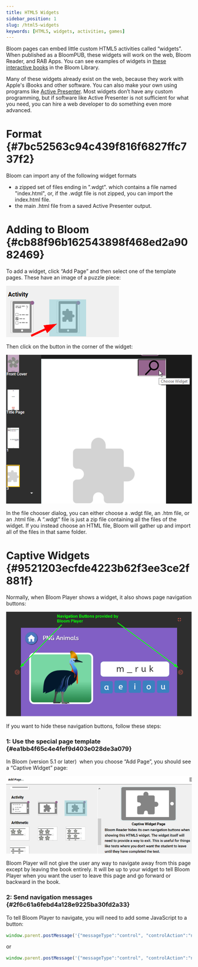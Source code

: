 ```yaml
---
title: HTML5 Widgets
sidebar_position: 1
slug: /html5-widgets
keywords: [HTML5, widgets, activities, games]
---
```




Bloom pages can embed little custom HTML5 activities called “widgets”. When published as a BloomPUB, these widgets will work on the web, Bloom Reader, and RAB Apps. You can see examples of widgets in [these interactive books](https://bloomlibrary.org/activities/books-with-widgets) in the Bloom Library.


Many of these widgets already exist on the web, because they work with Apple's iBooks and other software. You can also make your own using programs like [Active Presenter](https://atomisystems.com/activepresenter/). Most widgets don’t have any custom programming, but if software like Active Presenter is not sufficient for what you need, you can hire a web developer to do something even more advanced.


# Format {#7bc52563c94c439f816f6827ffc737f2}


Bloom can import any of the following widget formats

- a zipped set of files ending in ".wdgt". which contains a file named "index.html", or, if the .wdgt file is not zipped, you can import the index.html file.
- the main .html file from a saved Active Presenter output.

# Adding to Bloom {#cb88f96b162543898f468ed2a9082469}


To add a widget, click “Add Page” and then select one of the template pages. These have an image of a puzzle piece:


![](./html5-widgets.1cb55c74-29c0-40d6-8534-1fa29c61cfbb.png)


Then click on the button in the corner of the widget:


![](./html5-widgets.24634a13-3697-4648-ae9b-bda55b9193ef.png)


In the file chooser dialog, you can either choose a .wdgt file, an .htm file, or an .html file. A “.wdgt” file is just a zip file containing all the files of the widget. If you instead choose an HTML file, Bloom will gather up and import all of the files in that same folder.


# Captive Widgets {#9521203ecfde4223b62f3ee3ce2f881f}


Normally, when Bloom Player shows a widget, it also shows page navigation buttons:


![](./html5-widgets.a755a8c5-c91c-4786-8744-cb0b11d6a03f.png)


If you want to hide these navigation buttons, follow these steps:


### 1: Use the special page template {#ea1bb4f65c4e4fef9d403e028de3a079}


In Bloom (version 5.1 or later)  when you choose “Add Page”, you should see a “Captive Widget” page:


![](./html5-widgets.5fe003ff-d7c6-4fa7-84a1-fdcd56a17c62.png)


Bloom Player will not give the user any way to navigate away from this page except by leaving the book entirely. It will be up to your widget to tell Bloom Player when you want the user to leave this page and go forward or backward in the book.


### 2: Send navigation messages {#2f6c61a6febd4a128e9225ba30fd2a33}


To tell Bloom Player to navigate, you will need to add some JavaScript to a button:


<div class='notion-row'>
<div class='notion-column' style={{width: 'calc((100% - (min(32px, 4vw) * 0)) * 1)'}}>


```javascript
window.parent.postMessage('{"messageType":"control", "controlAction":"navigate-to-previous-page"}',"*");
```


</div><div className='notion-spacer'></div>
</div>


or


<div class='notion-row'>
<div class='notion-column' style={{width: 'calc((100% - (min(32px, 4vw) * 0)) * 1)'}}>


```javascript
window.parent.postMessage('{"messageType":"control", "controlAction":"navigate-to-next-page"}',"*");
```


</div><div className='notion-spacer'></div>
</div>

